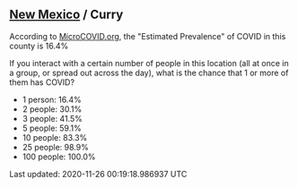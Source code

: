 
## [New Mexico](/united-states/new-mexico) / Curry

According to [MicroCOVID.org](http://microcovid.org),
the "Estimated Prevalence" of COVID in this county is 16.4%

If you interact with a certain number of people in this location
(all at once in a group, or spread out across the day), what is the chance that
1 or more of them has COVID?

- 1 person: 16.4%
- 2 people: 30.1%
- 3 people: 41.5%
- 5 people: 59.1%
- 10 people: 83.3%
- 25 people: 98.9%
- 100 people: 100.0%

Last updated: 2020-11-26 00:19:18.986937 UTC
